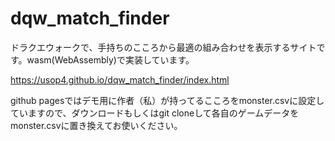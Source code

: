# dqw_match_finder

ドラクエウォークで、手持ちのこころから最適の組み合わせを表示するサイトです。wasm(WebAssembly)で実装しています。

https://usop4.github.io/dqw_match_finder/index.html

github pagesではデモ用に作者（私）が持ってるこころをmonster.csvに設定していますので、ダウンロードもしくはgit cloneして各自のゲームデータをmonster.csvに置き換えてお使いください。
